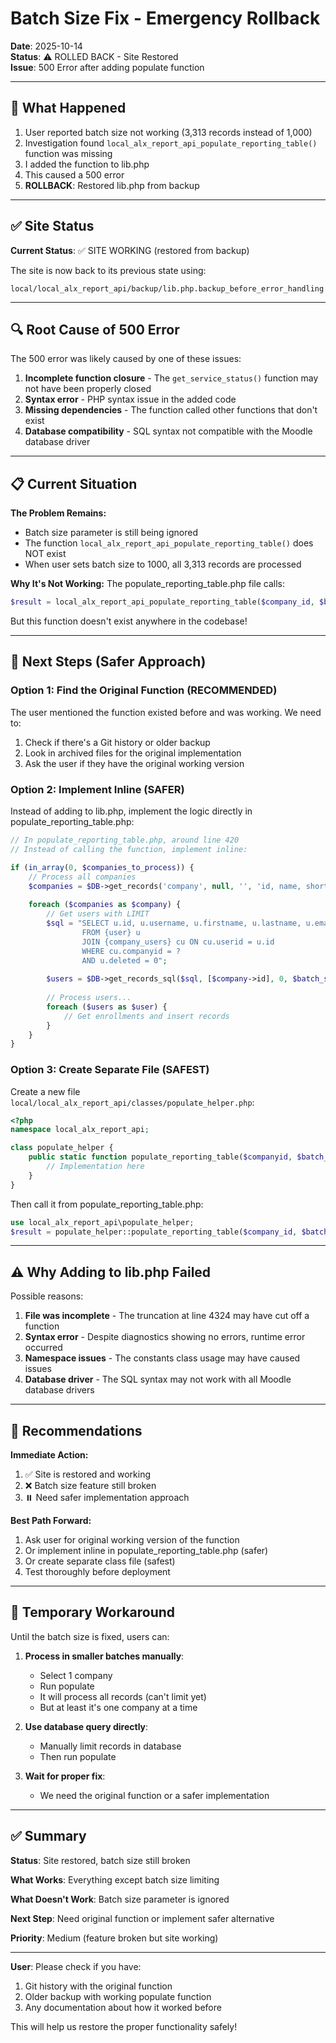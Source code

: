 # Batch Size Fix - Emergency Rollback

**Date**: 2025-10-14  
**Status**: ⚠️ ROLLED BACK - Site Restored  
**Issue**: 500 Error after adding populate function

---

## 🚨 What Happened

1. User reported batch size not working (3,313 records instead of 1,000)
2. Investigation found `local_alx_report_api_populate_reporting_table()` function was missing
3. I added the function to lib.php
4. This caused a 500 error
5. **ROLLBACK**: Restored lib.php from backup

---

## ✅ Site Status

**Current Status**: ✅ SITE WORKING (restored from backup)

The site is now back to its previous state using:
```
local/local_alx_report_api/backup/lib.php.backup_before_error_handling
```

---

## 🔍 Root Cause of 500 Error

The 500 error was likely caused by one of these issues:

1. **Incomplete function closure** - The `get_service_status()` function may not have been properly closed
2. **Syntax error** - PHP syntax issue in the added code
3. **Missing dependencies** - The function called other functions that don't exist
4. **Database compatibility** - SQL syntax not compatible with the Moodle database driver

---

## 📋 Current Situation

**The Problem Remains:**
- Batch size parameter is still being ignored
- The function `local_alx_report_api_populate_reporting_table()` does NOT exist
- When user sets batch size to 1000, all 3,313 records are processed

**Why It's Not Working:**
The populate_reporting_table.php file calls:
```php
$result = local_alx_report_api_populate_reporting_table($company_id, $batch_size, true);
```

But this function doesn't exist anywhere in the codebase!

---

## 🎯 Next Steps (Safer Approach)

### Option 1: Find the Original Function (RECOMMENDED)

The user mentioned the function existed before and was working. We need to:

1. Check if there's a Git history or older backup
2. Look in archived files for the original implementation
3. Ask the user if they have the original working version

### Option 2: Implement Inline (SAFER)

Instead of adding to lib.php, implement the logic directly in populate_reporting_table.php:

```php
// In populate_reporting_table.php, around line 420
// Instead of calling the function, implement inline:

if (in_array(0, $companies_to_process)) {
    // Process all companies
    $companies = $DB->get_records('company', null, '', 'id, name, shortname');
    
    foreach ($companies as $company) {
        // Get users with LIMIT
        $sql = "SELECT u.id, u.username, u.firstname, u.lastname, u.email
                FROM {user} u
                JOIN {company_users} cu ON cu.userid = u.id
                WHERE cu.companyid = ?
                AND u.deleted = 0";
        
        $users = $DB->get_records_sql($sql, [$company->id], 0, $batch_size);
        
        // Process users...
        foreach ($users as $user) {
            // Get enrollments and insert records
        }
    }
}
```

### Option 3: Create Separate File (SAFEST)

Create a new file `local/local_alx_report_api/classes/populate_helper.php`:

```php
<?php
namespace local_alx_report_api;

class populate_helper {
    public static function populate_reporting_table($companyid, $batch_size, $verbose) {
        // Implementation here
    }
}
```

Then call it from populate_reporting_table.php:
```php
use local_alx_report_api\populate_helper;
$result = populate_helper::populate_reporting_table($company_id, $batch_size, true);
```

---

## ⚠️ Why Adding to lib.php Failed

Possible reasons:

1. **File was incomplete** - The truncation at line 4324 may have cut off a function
2. **Syntax error** - Despite diagnostics showing no errors, runtime error occurred
3. **Namespace issues** - The constants class usage may have caused issues
4. **Database driver** - The SQL syntax may not work with all Moodle database drivers

---

## 📝 Recommendations

**Immediate Action:**
1. ✅ Site is restored and working
2. ❌ Batch size feature still broken
3. ⏸️ Need safer implementation approach

**Best Path Forward:**
1. Ask user for original working version of the function
2. Or implement inline in populate_reporting_table.php (safer)
3. Or create separate class file (safest)
4. Test thoroughly before deployment

---

## 🔧 Temporary Workaround

Until the batch size is fixed, users can:

1. **Process in smaller batches manually**:
   - Select 1 company
   - Run populate
   - It will process all records (can't limit yet)
   - But at least it's one company at a time

2. **Use database query directly**:
   - Manually limit records in database
   - Then run populate

3. **Wait for proper fix**:
   - We need the original function or a safer implementation

---

## ✅ Summary

**Status**: Site restored, batch size still broken

**What Works**: Everything except batch size limiting

**What Doesn't Work**: Batch size parameter is ignored

**Next Step**: Need original function or implement safer alternative

**Priority**: Medium (feature broken but site working)

---

**User**: Please check if you have:
1. Git history with the original function
2. Older backup with working populate function
3. Any documentation about how it worked before

This will help us restore the proper functionality safely!
